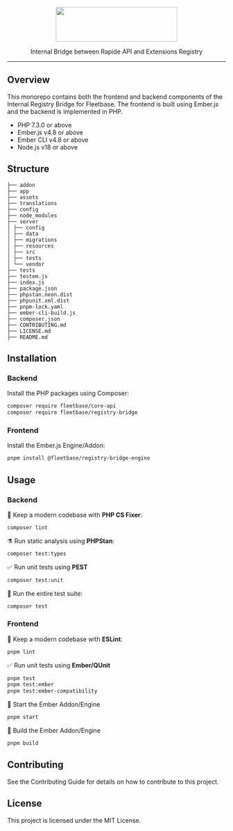 <p align="center">
    <p align="center">
        <img src="https://user-images.githubusercontent.com/58805033/191936702-fed04b0f-7966-4041-96d0-95e27bf98248.png" width="280" height="80" style="height: 80px;" />
    </p>
    <p align="center">
        Internal Bridge between Rapide API and Extensions Registry
    </p>
</p>

---

## Overview

This monorepo contains both the frontend and backend components of the Internal Registry Bridge for Fleetbase. The frontend is built using Ember.js and the backend is implemented in PHP.

-   PHP 7.3.0 or above
-   Ember.js v4.8 or above
-   Ember CLI v4.8 or above
-   Node.js v18 or above

## Structure

```
├── addon
├── app
├── assets
├── translations
├── config
├── node_modules
├── server
│ ├── config
│ ├── data
│ ├── migrations
│ ├── resources
│ ├── src
│ ├── tests
│ └── vendor
├── tests
├── testem.js
├── index.js
├── package.json
├── phpstan.neon.dist
├── phpunit.xml.dist
├── pnpm-lock.yaml
├── ember-cli-build.js
├── composer.json
├── CONTRIBUTING.md
├── LICENSE.md
├── README.md
```

## Installation

### Backend

Install the PHP packages using Composer:

```bash
composer require fleetbase/core-api
composer require fleetbase/registry-bridge
```

### Frontend

Install the Ember.js Engine/Addon:

```bash
pnpm install @fleetbase/registry-bridge-engine
```

## Usage

### Backend

🧹 Keep a modern codebase with **PHP CS Fixer**:

```bash
composer lint
```

⚗️ Run static analysis using **PHPStan**:

```bash
composer test:types
```

✅ Run unit tests using **PEST**

```bash
composer test:unit
```

🚀 Run the entire test suite:

```bash
composer test
```

### Frontend

🧹 Keep a modern codebase with **ESLint**:

```bash
pnpm lint
```

✅ Run unit tests using **Ember/QUnit**

```bash
pnpm test
pnpm test:ember
pnpm test:ember-compatibility
```

🚀 Start the Ember Addon/Engine

```bash
pnpm start
```

🔨 Build the Ember Addon/Engine

```bash
pnpm build
```

## Contributing

See the Contributing Guide for details on how to contribute to this project.

## License

This project is licensed under the MIT License.
